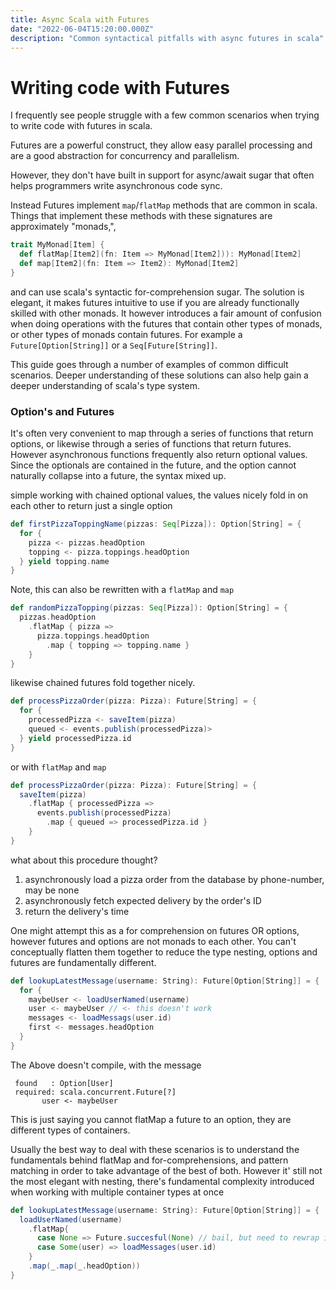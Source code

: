 ```yaml
---
title: Async Scala with Futures
date: "2022-06-04T15:20:00.000Z"
description: "Common syntactical pitfalls with async futures in scala"
---
```


# Writing code with Futures

I frequently see people struggle with a few common scenarios when trying to
write code with futures in scala.

Futures are a powerful construct, they allow easy parallel processing and are a
good abstraction for concurrency and parallelism.

However, they don't have built in support for async/await sugar that often helps
programmers write asynchronous code sync.

Instead Futures implement `map`/`flatMap` methods that are common in scala.
Things that implement these methods with these signatures are approximately
"monads,",

```scala
trait MyMonad[Item] {
  def flatMap[Item2](fn: Item => MyMonad[Item2])): MyMonad[Item2]
  def map[Item2](fn: Item => Item2): MyMonad[Item2]
}
```

and can use scala's syntactic for-comprehension sugar. The
solution is elegant, it makes futures intuitive to use if you are already
functionally skilled with other monads. It however introduces a fair amount of
confusion when doing operations with the futures that contain other types of
monads, or other types of monads contain futures. For example a
`Future[Option[String]]` or a `Seq[Future[String]]`.

This guide goes through a number of examples of common difficult scenarios.
Deeper understanding of these solutions can also help gain a deeper
understanding of scala's type system.

### Option's and Futures

It's often very convenient to map through a series of functions that return
options, or likewise through a series of functions that return futures. However
asynchronous functions frequently also return optional values. Since the
optionals are contained in the future, and the option cannot naturally collapse
into a future, the syntax mixed up.

simple working with chained optional values, the values nicely fold in on each
other to return just a single option

```scala
def firstPizzaToppingName(pizzas: Seq[Pizza]): Option[String] = {
  for {
    pizza <- pizzas.headOption
    topping <- pizza.toppings.headOption
  } yield topping.name
}
```

Note, this can also be rewritten with a `flatMap` and `map`

```scala
def randomPizzaTopping(pizzas: Seq[Pizza]): Option[String] = {
  pizzas.headOption
    .flatMap { pizza =>
      pizza.toppings.headOption
        .map { topping => topping.name }
    }
}
```

likewise chained futures fold together nicely.

```scala
def processPizzaOrder(pizza: Pizza): Future[String] = {
  for {
    processedPizza <- saveItem(pizza)
    queued <- events.publish(processedPizza)>
  } yield processedPizza.id
}
```

or with `flatMap` and `map`

```scala
def processPizzaOrder(pizza: Pizza): Future[String] = {
  saveItem(pizza)
    .flatMap { processedPizza =>
      events.publish(processedPizza)
        .map { queued => processedPizza.id }
    }
}
```

what about this procedure thought?

1. asynchronously load a pizza order from the database by phone-number, may be none
1. asynchronously fetch expected delivery by the order's ID
1. return the delivery's time

One might attempt this as a for comprehension on futures OR options, however futures
and options are not monads to each other. You can't conceptually flatten them together to
reduce the type nesting, options and futures are fundamentally different.

```scala
def lookupLatestMessage(username: String): Future[Option[String]] = {
  for {
    maybeUser <- loadUserNamed(username)
    user <- maybeUser // <- this doesn't work
    messages <- loadMessags(user.id)
    first <- messages.headOption
  }
}
```

The Above doesn't compile, with the message

```
 found   : Option[User]
 required: scala.concurrent.Future[?]
       user <- maybeUser
```

This is just saying you cannot flatMap a future to an option, they are different types
of containers.

Usually the best way to deal with these scenarios is to understand the fundamentals behind
flatMap and for-comprehensions, and pattern matching in order to take advantage of the best of both.
However it' still not the most elegant with nesting, there's fundamental complexity introduced when
working with multiple container types at once

```scala
def lookupLatestMessage(username: String): Future[Option[String]] = {
  loadUserNamed(username)
    .flatMap{
      case None => Future.succesful(None) // bail, but need to rewrap in a future container to maintain consistency
      case Some(user) => loadMessages(user.id)
    }
    .map(_.map(_.headOption))
}
```
